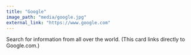 ```yaml
---
title: "Google"
image_path: "media/google.jpg"
external_link: "https://www.google.com"
---
```


Search for information from all over the world.
(This card links directly to Google.com.)